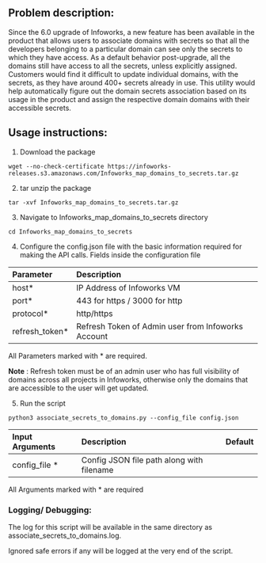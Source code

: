 ## Problem description:
Since the 6.0 upgrade of Infoworks, a new feature has been available in the product that allows users to associate domains with secrets so that all the developers belonging to a particular domain can see only the secrets to which they have access.
As a default behavior post-upgrade, all the domains still have access to all the secrets, unless explicitly assigned. Customers would find it difficult to update individual domains, with the secrets, as they have around 400+ secrets already in use.
This utility would help automatically figure out the domain secrets association based on its usage in the product and assign the respective domain domains with their accessible secrets.

## Usage instructions:

1. Download the package
```shell
wget --no-check-certificate https://infoworks-releases.s3.amazonaws.com/Infoworks_map_domains_to_secrets.tar.gz
```

2. tar unzip the package
```shell
tar -xvf Infoworks_map_domains_to_secrets.tar.gz
```
3. Navigate to Infoworks_map_domains_to_secrets directory
```shell
cd Infoworks_map_domains_to_secrets
```
4. Configure the config.json file with the basic information required for making the API calls.
Fields inside the configuration file

| **Parameter**   | **Description**                                      |
|:----------------|:-----------------------------------------------------|
| host*           | IP Address of Infoworks VM                           |
| port*           | 443 for https / 3000 for http                        | 
| protocol*       | http/https                                           | 
| refresh_token*  | Refresh Token of Admin user  from Infoworks Account  | 

All Parameters marked with * are required.

**Note** : Refresh token must be of an admin user who has full visibility of domains across all projects in Infoworks, otherwise only the domains that are accessible to the user will get updated.

5. Run the script
```shell
python3 associate_secrets_to_domains.py --config_file config.json
```

|  **Input Arguments** | **Description**                           |  **Default** |
|:---------------------|:------------------------------------------|:-------------|
| config_file *        | Config JSON file path along with filename |              |
All Arguments marked with * are required

### Logging/ Debugging:

The log for this script will be available in the same directory as associate_secrets_to_domains.log.

Ignored safe errors if any will be logged at the very end of the script.

